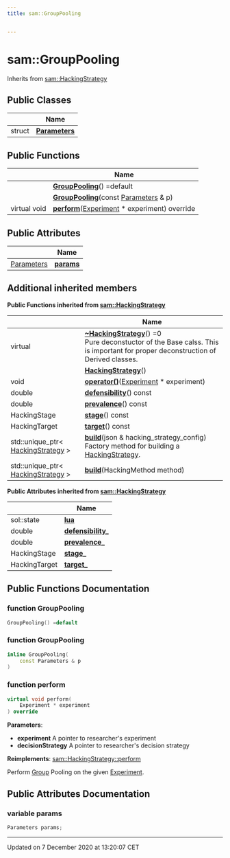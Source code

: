 ```yaml
---
title: sam::GroupPooling


---
```


# sam::GroupPooling








Inherits from [sam::HackingStrategy](/doxygen/Classes/classsam_1_1_hacking_strategy/)



## Public Classes

|                | Name           |
| -------------- | -------------- |
| struct | **[Parameters](/doxygen/Classes/structsam_1_1_group_pooling_1_1_parameters/)**  |








## Public Functions

|                | Name           |
| -------------- | -------------- |
|  | **[GroupPooling](/doxygen/Classes/classsam_1_1_group_pooling/#function-grouppooling)**() =default  |
|  | **[GroupPooling](/doxygen/Classes/classsam_1_1_group_pooling/#function-grouppooling)**(const [Parameters](/doxygen/Classes/structsam_1_1_group_pooling_1_1_parameters/) & p)  |
| virtual void | **[perform](/doxygen/Classes/classsam_1_1_group_pooling/#function-perform)**([Experiment](/doxygen/Classes/classsam_1_1_experiment/) * experiment) override  |


## Public Attributes

|                | Name           |
| -------------- | -------------- |
| [Parameters](/doxygen/Classes/structsam_1_1_group_pooling_1_1_parameters/) | **[params](/doxygen/Classes/classsam_1_1_group_pooling/#variable-params)**  |




## Additional inherited members










**Public Functions inherited from [sam::HackingStrategy](/doxygen/Classes/classsam_1_1_hacking_strategy/)**

|                | Name           |
| -------------- | -------------- |
| virtual  | **[~HackingStrategy](/doxygen/Classes/classsam_1_1_hacking_strategy/#function-~hackingstrategy)**() =0 <br>Pure deconstuctor of the Base calss. This is important for proper deconstruction of Derived classes.  |
|  | **[HackingStrategy](/doxygen/Classes/classsam_1_1_hacking_strategy/#function-hackingstrategy)**()  |
| void | **[operator()](/doxygen/Classes/classsam_1_1_hacking_strategy/#function-operator())**([Experiment](/doxygen/Classes/classsam_1_1_experiment/) * experiment)  |
| double | **[defensibility](/doxygen/Classes/classsam_1_1_hacking_strategy/#function-defensibility)**() const  |
| double | **[prevalence](/doxygen/Classes/classsam_1_1_hacking_strategy/#function-prevalence)**() const  |
| HackingStage | **[stage](/doxygen/Classes/classsam_1_1_hacking_strategy/#function-stage)**() const  |
| HackingTarget | **[target](/doxygen/Classes/classsam_1_1_hacking_strategy/#function-target)**() const  |
| std::unique_ptr< [HackingStrategy](/doxygen/Classes/classsam_1_1_hacking_strategy/) > | **[build](/doxygen/Classes/classsam_1_1_hacking_strategy/#function-build)**(json & hacking_strategy_config) <br>Factory method for building a [HackingStrategy](/doxygen/Classes/classsam_1_1_hacking_strategy/).  |
| std::unique_ptr< [HackingStrategy](/doxygen/Classes/classsam_1_1_hacking_strategy/) > | **[build](/doxygen/Classes/classsam_1_1_hacking_strategy/#function-build)**(HackingMethod method)  |


**Public Attributes inherited from [sam::HackingStrategy](/doxygen/Classes/classsam_1_1_hacking_strategy/)**

|                | Name           |
| -------------- | -------------- |
| sol::state | **[lua](/doxygen/Classes/classsam_1_1_hacking_strategy/#variable-lua)**  |
| double | **[defensibility_](/doxygen/Classes/classsam_1_1_hacking_strategy/#variable-defensibility_)**  |
| double | **[prevalence_](/doxygen/Classes/classsam_1_1_hacking_strategy/#variable-prevalence_)**  |
| HackingStage | **[stage_](/doxygen/Classes/classsam_1_1_hacking_strategy/#variable-stage_)**  |
| HackingTarget | **[target_](/doxygen/Classes/classsam_1_1_hacking_strategy/#variable-target_)**  |













## Public Functions Documentation

### function GroupPooling

```cpp
GroupPooling() =default
```





























### function GroupPooling

```cpp
inline GroupPooling(
    const Parameters & p
)
```





























### function perform

```cpp
virtual void perform(
    Experiment * experiment
) override
```


**Parameters**: 

  * **experiment** A pointer to researcher's experiment 
  * **decisionStrategy** A pointer to researcher's decision strategy 

























**Reimplements**: [sam::HackingStrategy::perform](/doxygen/Classes/classsam_1_1_hacking_strategy/#function-perform)


Perform [Group](/doxygen/Classes/classsam_1_1_group/) Pooling on the given [Experiment](/doxygen/Classes/classsam_1_1_experiment/).




## Public Attributes Documentation

### variable params

```cpp
Parameters params;
```

































-------------------------------

Updated on  7 December 2020 at 13:20:07 CET